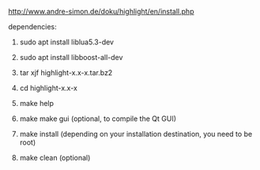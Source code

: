 http://www.andre-simon.de/doku/highlight/en/install.php

dependencies:
1. sudo apt install liblua5.3-dev
2. sudo apt install libboost-all-dev

1. tar xjf highlight-x.x-x.tar.bz2
2. cd highlight-x.x-x
3. make help
4. make
   make gui (optional, to compile the Qt GUI)
5. make install
   (depending on your installation destination, you need to be root)
6. make clean (optional)
